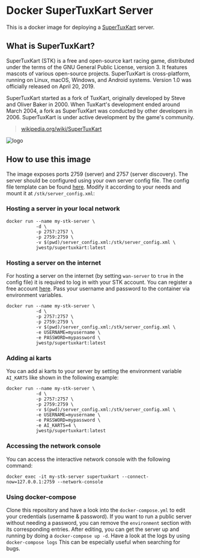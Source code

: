 # Docker SuperTuxKart Server

This is a docker image for deploying a [SuperTuxKart](https://supertuxkart.net) server.

## What is SuperTuxKart?

SuperTuxKart (STK) is a free and open-source kart racing game, distributed under the terms of the GNU General Public License, version 3. It features mascots of various open-source projects. SuperTuxKart is cross-platform, running on Linux, macOS, Windows, and Android systems. Version 1.0 was officially released on April 20, 2019.

SuperTuxKart started as a fork of TuxKart, originally developed by Steve and Oliver Baker in 2000. When TuxKart's development ended around March 2004, a fork as SuperTuxKart was conducted by other developers in 2006. SuperTuxKart is under active development by the game's community.

> [wikipedia.org/wiki/SuperTuxKart](https://en.wikipedia.org/wiki/SuperTuxKart)

![logo](https://raw.githubusercontent.com/jwestp/docker-supertuxkart/master/supertuxkart-logo.png)

## How to use this image

The image exposes ports 2759 (server) and 2757 (server discovery). The server should be configured using your own server config file. The config file template can be found [here](https://github.com/jwestp/docker-supertuxkart/blob/master/server_config.xml). Modify it according to your needs and mount it at `/stk/server_config.xml`:

### Hosting a server in your local network

```
docker run --name my-stk-server \
           -d \
           -p 2757:2757 \
           -p 2759:2759 \
           -v $(pwd)/server_config.xml:/stk/server_config.xml \
           jwestp/supertuxkart:latest
```

### Hosting a server on the internet

For hosting a server on the internet (by setting `wan-server` to `true` in the config file) it is required to log in with your STK account. You can register a free account [here](https://online.supertuxkart.net/register.php). Pass your username and password to the container via environment variables.

```
docker run --name my-stk-server \
           -d \
           -p 2757:2757 \
           -p 2759:2759 \
           -v $(pwd)/server_config.xml:/stk/server_config.xml \
           -e USERNAME=myusername \
           -e PASSWORD=mypassword \
           jwestp/supertuxkart:latest
```

### Adding ai karts

You can add ai karts to your server by setting the environment variable `AI_KARTS` like shown in the following example:

```
docker run --name my-stk-server \
           -d \
           -p 2757:2757 \
           -p 2759:2759 \
           -v $(pwd)/server_config.xml:/stk/server_config.xml \
           -e USERNAME=myusername \
           -e PASSWORD=mypassword \
           -e AI_KARTS=4 \
           jwestp/supertuxkart:latest
```

### Accessing the network console

You can access the interactive network console with the following command:

```
docker exec -it my-stk-server supertuxkart --connect-now=127.0.0.1:2759 --network-console
```

### Using docker-compose

Clone this repository and have a look into the `docker-compose.yml` to edit your credentials (username & password). If you want to run a public server without needing a password, you can remove the `environment` section with its corresponding entries.
After editing, you can get the server up and running by doing a `docker-compose up -d`. Have a look at the logs by using `docker-compose logs` This can be especially useful when searching for bugs.
